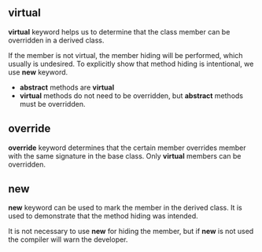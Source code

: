 ﻿## **virtual**

**virtual** keyword helps us to determine that the class member can be overridden in a derived class.

If the member is not virtual, the member hiding will be performed, which usually is undesired. 
To explicitly show that method hiding is intentional, we use **new** keyword.

- **abstract** methods are **virtual**
- **virtual** methods do not need to be overridden, but **abstract** methods must be overridden.

## **override**

**override** keyword determines that the certain member overrides member with the same signature in the base class. 
Only **virtual** members can be overridden.

## **new**

**new** keyword can be used to mark the member in the derived class. It is used to demonstrate that the method hiding was intended.

It is not necessary to use **new** for hiding the member, but if **new** is not used the compiler will warn the developer.